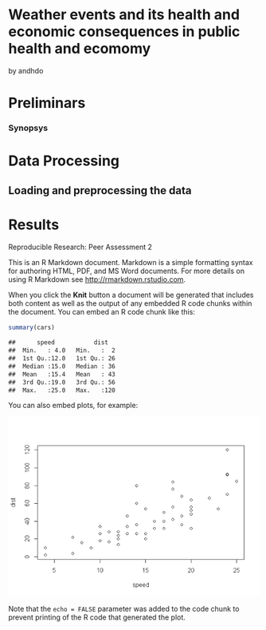 # Weather events and its health and economic consequences in public health and ecomomy
by andhdo  

# Preliminars

### Synopsys


# Data Processing

## Loading and preprocessing the data


# Results

Reproducible Research: Peer Assessment 2

This is an R Markdown document. Markdown is a simple formatting syntax for authoring HTML, PDF, and MS Word documents. For more details on using R Markdown see <http://rmarkdown.rstudio.com>.

When you click the **Knit** button a document will be generated that includes both content as well as the output of any embedded R code chunks within the document. You can embed an R code chunk like this:


```r
summary(cars)
```

```
##      speed           dist    
##  Min.   : 4.0   Min.   :  2  
##  1st Qu.:12.0   1st Qu.: 26  
##  Median :15.0   Median : 36  
##  Mean   :15.4   Mean   : 43  
##  3rd Qu.:19.0   3rd Qu.: 56  
##  Max.   :25.0   Max.   :120
```

You can also embed plots, for example:

![plot of chunk unnamed-chunk-2](./PA2_template_files/figure-html/unnamed-chunk-2.png) 

Note that the `echo = FALSE` parameter was added to the code chunk to prevent printing of the R code that generated the plot.
